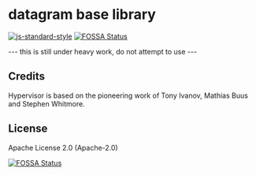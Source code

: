 # datagram base library

[![js-standard-style](https://img.shields.io/badge/code%20style-standard-brightgreen.svg)](http://standardjs.com)
[![FOSSA Status](https://app.fossa.io/api/projects/git%2Bgithub.com%2Fmachianists%2Fdatagram-node.svg?type=shield)](https://app.fossa.io/projects/git%2Bgithub.com%2Fmachianists%2Fdatagram-node?ref=badge_shield)

--- this is still under heavy work, do not attempt to use ---

## Credits

Hypervisor is based on the pioneering work of Tony Ivanov, Mathias Buus and Stephen Whitmore.

## License

Apache License 2.0 (Apache-2.0)


[![FOSSA Status](https://app.fossa.io/api/projects/git%2Bgithub.com%2Fmachianists%2Fdatagram-node.svg?type=large)](https://app.fossa.io/projects/git%2Bgithub.com%2Fmachianists%2Fdatagram-node?ref=badge_large)